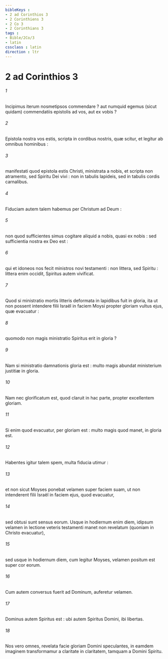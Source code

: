 ```yaml
---
bibleKeys : 
- 2 ad Corinthios 3
- 2 Corinthiens 3
- 2 Co 3
- 2 Corinthians 3
tags : 
- Bible/2Co/3
- latin
cssclass : latin
direction : ltr
---
```


# 2 ad Corinthios 3

###### 1
Incipimus iterum nosmetipsos commendare ? aut numquid egemus (sicut quidam) commendatiis epistolis ad vos, aut ex vobis ?
###### 2
Epistola nostra vos estis, scripta in cordibus nostris, quæ scitur, et legitur ab omnibus hominibus :
###### 3
manifestati quod epistola estis Christi, ministrata a nobis, et scripta non atramento, sed Spiritu Dei vivi : non in tabulis lapideis, sed in tabulis cordis carnalibus.
###### 4
Fiduciam autem talem habemus per Christum ad Deum :
###### 5
non quod sufficientes simus cogitare aliquid a nobis, quasi ex nobis : sed sufficientia nostra ex Deo est :
###### 6
qui et idoneos nos fecit ministros novi testamenti : non littera, sed Spiritu : littera enim occidit, Spiritus autem vivificat.
###### 7
Quod si ministratio mortis litteris deformata in lapidibus fuit in gloria, ita ut non possent intendere filii Israël in faciem Moysi propter gloriam vultus ejus, quæ evacuatur :
###### 8
quomodo non magis ministratio Spiritus erit in gloria ?
###### 9
Nam si ministratio damnationis gloria est : multo magis abundat ministerium justitiæ in gloria.
###### 10
Nam nec glorificatum est, quod claruit in hac parte, propter excellentem gloriam.
###### 11
Si enim quod evacuatur, per gloriam est : multo magis quod manet, in gloria est.
###### 12
Habentes igitur talem spem, multa fiducia utimur :
###### 13
et non sicut Moyses ponebat velamen super faciem suam, ut non intenderent filii Israël in faciem ejus, quod evacuatur,
###### 14
sed obtusi sunt sensus eorum. Usque in hodiernum enim diem, idipsum velamen in lectione veteris testamenti manet non revelatum (quoniam in Christo evacuatur),
###### 15
sed usque in hodiernum diem, cum legitur Moyses, velamen positum est super cor eorum.
###### 16
Cum autem conversus fuerit ad Dominum, auferetur velamen.
###### 17
Dominus autem Spiritus est : ubi autem Spiritus Domini, ibi libertas.
###### 18
Nos vero omnes, revelata facie gloriam Domini speculantes, in eamdem imaginem transformamur a claritate in claritatem, tamquam a Domini Spiritu.

